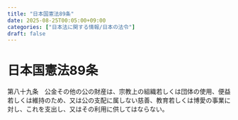 ```yaml
---
title: "日本国憲法89条"
date: 2025-08-25T00:05:00+09:00
categories: ["日本法に関する情報/日本の法令"]
draft: false
---
```


# 日本国憲法89条

第八十九条　公金その他の公の財産は、宗教上の組織若しくは団体の使用、便益若しくは維持のため、又は公の支配に属しない慈善、教育若しくは博愛の事業に対し、これを支出し、又はその利用に供してはならない。
